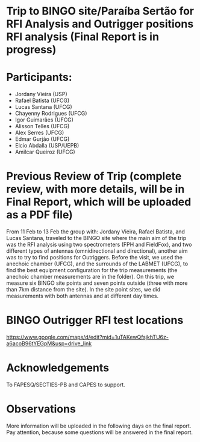 # Trip to BINGO site/Paraíba Sertão for RFI Analysis and Outrigger positions RFI analysis (Final Report is in progress)

# Participants:
- Jordany Vieira (USP)
- Rafael Batista (UFCG)
- Lucas Santana (UFCG)
- Chayenny Rodrigues (UFCG)
- Igor Guimarães (UFCG)
- Alisson Telles (UFCG)
- Alex Serres (UFCG)
- Edmar Gurjão (UFCG)
- Elcio Abdalla (USP/UEPB)
- Amilcar Queiroz (UFCG)

# Previous Review of Trip (complete review, with more details, will be in Final Report, which will be uploaded as a PDF file)
From 11 Feb to 13 Feb the group with: Jordany Vieira, Rafael Batista, and Lucas Santana, traveled to the BINGO site where the main aim of the trip was the RFI analysis using two spectrometers (FPH and FieldFox), and two different types of antennas (omnidirectional and directional), another aim was to try to find positions for Outriggers. 
Before the visit, we used the anechoic chamber (UFCG), and the surrounds of the LABMET (UFCG), to find the best equipment configuration for the trip measurements (the anechoic chamber measurements are in the folder). 
On this trip, we measure six BINGO site points and seven points outside (three with more than 7km distance from the site). In the site point sites, we did measurements with both antennas and at different day times.

# BINGO Outrigger RFI test locations
https://www.google.com/maps/d/edit?mid=1uTAKewQfsjkhTU6z-a6acoB96tYEGpM&usp=drive_link

# Acknowledgements
To FAPESQ/SECTIES-PB and CAPES to support.

# Observations
More information will be uploaded in the following days on the final report. Pay attention, because some questions will be answered in the final report.
